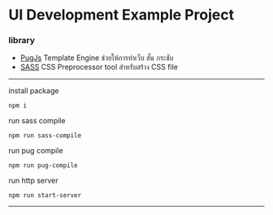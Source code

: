 # UI Development Example Project

### library

- [PugJs](https://pugjs.org/api/getting-started.html) Template Engine ช่วยให้การทำเว็บ สั้น กระชับ
- [SASS](https://sass-lang.com) CSS Preprocessor tool สำหรับสร้าง CSS file

---

install package

```
npm i
```

run sass compile

```
npm run sass-compile
```

run pug compile

```
npm run pug-compile
```

run http server

```
npm run start-server
```

---

